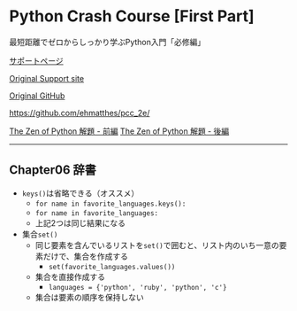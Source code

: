 # Python Crash Course [First Part]

最短距離でゼロからしっかり学ぶPython入門「必修編」

[サポートページ](https://github.com/takanory/saitan-python)

[Original Support site](https://nostarch.com/pythoncrashcourse2e)

[Original GitHub](https://ehmatthes.github.io/pcc_2e/)

<https://github.com/ehmatthes/pcc_2e/>

[The Zen of Python 解題 - 前編](https://atsuoishimoto.hatenablog.com/entry/20100920/1284986066)
[The Zen of Python 解題 - 後編](https://atsuoishimoto.hatenablog.com/entry/20100926/1285508015)

---

## Chapter06 辞書

- `keys()`は省略できる（オススメ）
  - `for name in favorite_languages.keys():`
  - `for name in favorite_languages:`
  - 上記2つは同じ結果になる
- 集合`set()`
  - 同じ要素を含んでいるリストを`set()`で囲むと、リスト内のいち一意の要素だけで、集合を作成する
    - `set(favorite_languages.values())`
  - 集合を直接作成する
    - `languages = {'python', 'ruby', 'python', 'c'}`
  - 集合は要素の順序を保持しない

